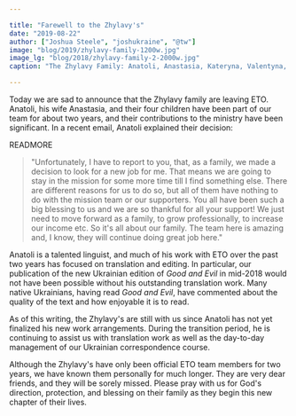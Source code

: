 ```yaml
---

title: "Farewell to the Zhylavy's"
date: "2019-08-22"
author: ["Joshua Steele", "joshukraine", "@tw"]
image: "blog/2019/zhylavy-family-1200w.jpg"
image_lg: "blog/2018/zhylavy-family-2-2000w.jpg"
caption: "The Zhylavy Family: Anatoli, Anastasia, Kateryna, Valentyna, Hanna and Lukian"

---
```


Today we are sad to announce that the Zhylavy family are leaving ETO. Anatoli, his wife Anastasia, and their four children have been part of our team for about two years, and their contributions to the ministry have been significant. In a recent email, Anatoli explained their decision:

READMORE

> "Unfortunately, I have to report to you, that, as a family, we made a decision to look for a new job for me. That means we are going to stay in the mission for some more time till I find something else. There are different reasons for us to do so, but all of them have nothing to do with the mission team or our supporters. You all have been such a big blessing to us and we are so thankful for all your support! We just need to move forward as a family, to grow professionally, to increase our income etc. So it's all about our family. The team here is amazing and, I know, they will continue doing great job here."

Anatoli is a talented linguist, and much of his work with ETO over the past two years has focused on translation and editing. In particular, our publication of the new Ukrainian edition of *Good and Evil* in mid-2018 would not have been possible without his outstanding translation work. Many native Ukrainians, having read *Good and Evil*, have commented about the quality of the text and how enjoyable it is to read.

As of this writing, the Zhylavy's are still with us since Anatoli has not yet finalized his new work arrangements. During the transition period, he is continuing to assist us with translation work as well as the day-to-day management of our Ukrainian correspondence course.

Although the Zhylavy's have only been official ETO team members for two years, we have known them personally for much longer. They are very dear friends, and they will be sorely missed. Please pray with us for God's direction, protection, and blessing on their family as they begin this new chapter of their lives.
